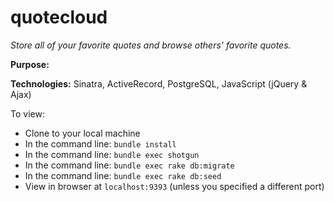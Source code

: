 # quotecloud

*Store all of your favorite quotes and browse others' favorite quotes.*

**Purpose:**

**Technologies:** Sinatra, ActiveRecord, PostgreSQL, JavaScript (jQuery & Ajax)


To view:

- Clone to your local machine
- In the command line: `bundle install`
- In the command line: `bundle exec shotgun`
- In the command line: `bundle exec rake db:migrate`
- In the command line: `bundle exec rake db:seed`
- View in browser at `localhost:9393` (unless you specified a different port)
